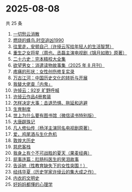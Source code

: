 # 2025-08-08

共 25 条

<!-- BEGIN WEREAD -->
<!-- 最后更新时间 2025-08-08 05:26:30 +0800 -->
1. [一切愁云消散](https://weread.qq.com/web/bookDetail/d9232980813aba15cg019ab1)
1. [燃烧的蜂鸟.时空追凶1990](https://weread.qq.com/web/bookDetail/80132030813aba32fg018dd6)
1. [往里走，安顿自己（许倬云写给年轻人的生活智慧）](https://weread.qq.com/web/bookDetail/80032d40813ab71b8g012ac6)
1. [重生之女将星（周也、丞磊主演电视剧《锦月如歌》原著）](https://weread.qq.com/web/bookDetail/4a7325e0717e768a4a72aef)
1. [二十六史：完本精校大全集](https://weread.qq.com/web/bookDetail/6e63247072a6d30d6e6d432)
1. [欲望男女：消遣读物故事集（2025 年 8 月刊）](https://weread.qq.com/web/bookDetail/a81322d0813aba32ag0106d8)
1. [疼痛的形状：女性创伤修复实录](https://weread.qq.com/web/bookDetail/17c32790813aba136g0195b7)
1. [万古江河：中国历史文化的转折与开展](https://weread.qq.com/web/bookDetail/bad3259071918743bad1ec8)
1. [我替大佬查「内鬼」](https://weread.qq.com/web/bookDetail/9f832df0813aba2fcg0127d9)
1. [许倬云：92岁 旷野呼喊](https://weread.qq.com/web/bookDetail/9f632630813ab9d6ag011c10)
1. [许倬云作品4册套装](https://weread.qq.com/web/bookDetail/4563255072025746456f567)
1. [怎样决定大事：击退恐惧、拖延和逃避](https://weread.qq.com/web/bookDetail/a5332380813ab9fd0g01793a)
1. [生育制度](https://weread.qq.com/web/bookDetail/f9132af07165a293f91a6ec)
1. [世上为什么要有图书馆（微信读书特别版）](https://weread.qq.com/web/bookDetail/8df32450813aba2fcg014514)
1. [大唐辟珠记](https://weread.qq.com/web/bookDetail/1d3328e0813aba2a8g01648a)
1. [凡人修仙传（杨洋主演同名电视剧原著）](https://weread.qq.com/web/bookDetail/f8932040571886f89dbe6b5)
1. [爱，鸡尾酒与生化危机](https://weread.qq.com/web/bookDetail/71032a60813ab91feg018273)
1. [敦煌大历史](https://weread.qq.com/web/bookDetail/c4832a70813ab76a1g0188fb)
1. [慈悲客栈](https://weread.qq.com/web/bookDetail/fae322e0813aba214g01921b)
1. [我身上有个不可战胜的夏天（果麦经典）](https://weread.qq.com/web/bookDetail/160321a0813aba1dfg0109cf)
1. [屁事连篇：肛肠科医生的笑泪故事](https://weread.qq.com/web/bookDetail/b5832020813ab9ef6g013388)
1. [告诉她（性教育缺失下的女性突围！）](https://weread.qq.com/web/bookDetail/06d32100813aba2bdg0169dd)
1. [经纬华夏（历史学家许倬云的集大成之作）](https://weread.qq.com/web/bookDetail/45f321a0813ab824eg012b04)
1. [内衣的文明史](https://weread.qq.com/web/bookDetail/aed324f0813aba331g01467a)
1. [好妈妈都懂的心理学](https://weread.qq.com/web/bookDetail/c2a32230719523d9c2a1d91)
<!-- END WEREAD -->